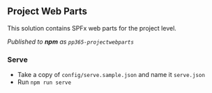 ## Project Web Parts 

This solution contains SPFx web parts for the project level.

_Published to **npm** as `pp365-projectwebparts`_

### Serve
- Take a copy of `config/serve.sample.json` and name it `serve.json`
- Run `npm run serve`
